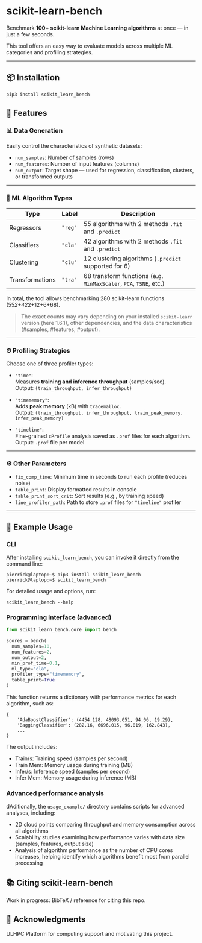 # scikit-learn-bench

Benchmark **100+ scikit-learn Machine Learning algorithms** at once — in just a few seconds.

This tool offers an easy way to evaluate models across multiple ML categories and profiling strategies.

---

## 📦 Installation

```
pip3 install scikit_learn_bench
```

## 🚀 Features

### 📊 Data Generation

Easily control the characteristics of synthetic datasets:

- `num_samples`: Number of samples (rows)
- `num_features`: Number of input features (columns)
- `num_output`: Target shape — used for regression, classification, clusters, or transformed outputs

---

### 🧠 ML Algorithm Types

| Type            | Label | Description                                                       |
|-----------------|-------|-------------------------------------------------------------------|
| Regressors      | `"reg"` | 55 algorithms with 2 methods `.fit` and `.predict`                |
| Classifiers     | `"cla"` | 42 algorithms with 2 methods `.fit` and `.predict`                |
| Clustering      | `"clu"` | 12 clustering algorithms (`.predict` supported for 6)             |
| Transformations | `"tra"` | 68 transform functions (e.g. `MinMaxScaler`, `PCA`, `TSNE`, etc.) |

In total, the tool allows benchmarking 280 scikit-learn functions (55*2+42*2+12+6+68).

> The exact counts may vary depending on your installed `scikit-learn` version (here 1.6.1), other dependencies, and the data characteristics (#samples, #features, #output).

---

### ⏱ Profiling Strategies

Choose one of three profiler types:

- `"time"`:  
  Measures **training and inference throughput** (samples/sec).  
  Output: `(train_throughput, infer_throughput)`

- `"timememory"`:  
  Adds **peak memory** (kB) with `tracemalloc`.  
  Output: `(train_throughput, infer_throughput, train_peak_memory, infer_peak_memory)`

- `"timeline"`:  
  Fine-grained `cProfile` analysis saved as `.prof` files for each algorithm.  
  Output: `.prof` file per model

---

### ⚙️ Other Parameters

- `fix_comp_time`: Minimum time in seconds to run each profile (reduces noise)
- `table_print`: Display formatted results in console
- `table_print_sort_crit`: Sort results (e.g., by training speed)
- `line_profiler_path`: Path to store `.prof` files for `"timeline"` profiler

---

## 🧪 Example Usage



### CLI

After installing `scikit_learn_bench`, you can invoke it directly from the command line:

```commandline
pierrick@laptop:~$ pip3 install scikit_learn_bench
pierrick@laptop:~$ scikit_learn_bench
```

For detailed usage and options, run:

```commandline
scikit_learn_bench --help
```

### Programming interface (advanced)

```python
from scikit_learn_bench.core import bench

scores = bench(
  num_samples=10,
  num_features=2,
  num_output=2,
  min_prof_time=0.1,
  ml_type="cla",
  profiler_type="timememory",
  table_print=True
)
```

This function returns a dictionary with performance metrics for each algorithm, such as:
```
{
    'AdaBoostClassifier': (4454.128, 48093.051, 94.06, 19.29),
    'BaggingClassifier': (282.16, 6696.015, 96.019, 162.843),
    ...
}
```

The output includes:
* Train/s: Training speed (samples per second)
* Train Mem: Memory usage during training (MB)
* Infer/s: Inference speed (samples per second)
* Infer Mem: Memory usage during inference (MB)

### Advanced performance analysis

dAditionally, the `usage_example/` directory contains scripts for advanced analyses, including:

* 2D cloud points comparing throughput and memory consumption across all algorithms
* Scalability studies examining how performance varies with data size (samples, features, output size)
* Analysis of algorithm performance as the number of CPU cores increases, helping identify which algorithms benefit most from parallel processing



## 📚 Citing scikit-learn-bench
Work in progress: BibTeX / reference for citing this repo.

## 🙏 Acknowledgments

ULHPC Platform for computing support and motivating this project.
